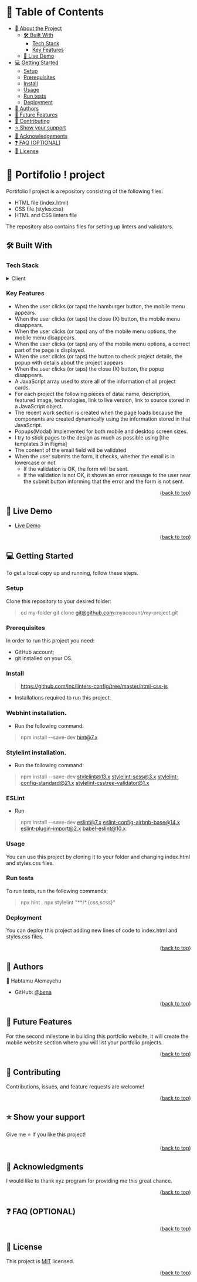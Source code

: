 <a name="readme-top"></a>

# 📗 Table of Contents

- [📖 About the Project](#about-project)
  - [🛠 Built With](#built-with)
    - [Tech Stack](#tech-stack)
    - [Key Features](#key-features)
  - [🚀 Live Demo](#live-demo)
- [💻 Getting Started](#getting-started)
  - [Setup](#setup)
  - [Prerequisites](#prerequisites)
  - [Install](#install)
  - [Usage](#usage)
  - [Run tests](#run-tests)
  - [Deployment](#triangular_flag_on_post-deployment)
- [👥 Authors](#authors)
- [🔭 Future Features](#future-features)
- [🤝 Contributing](#contributing)
- [⭐️ Show your support](#support)
- [🙏 Acknowledgements](#acknowledgements)
- [❓ FAQ (OPTIONAL)](#faq)
- [📝 License](#license)


# 📖 Portifolio ! project <a name="about-project"></a>

Portifolio ! project is a repository consisting of the following files:
- HTML file (index.html)
- CSS file (styles.css)
- HTML and CSS linters file

The repository also contains files for setting up linters and validators.


## 🛠 Built With <a name="built-with"></a>

### Tech Stack <a name="tech-stack"></a>

<details>
  <summary>Client</summary>
  <ul>
    <li><a href="https://.notion.site/HTML-CSS-Get-a-head-start-275eb85fd34b4416aa06ec635d69cdaf">HTML</a></li>
    <li><a href="https://.notion.site/HTML-CSS-Get-a-head-start-275eb85fd34b4416aa06ec635d69cdaf">CSS</a></li>
       <li><a href="https://.notion.site/HTML-CSS-Get-a-head-start-275eb85fd34b4416aa06ec635d69cdaf">JS</a></li>
  </ul>
</details>


### Key Features <a name="key-features"></a>
- When the user clicks (or taps) the hamburger button, the mobile menu appears.
- When the user clicks (or taps) the close (X) button, the mobile menu disappears.
- When the user clicks (or taps) any of the mobile menu options, the mobile menu disappears.
- When the user clicks (or taps) any of the mobile menu options, a correct part of the page is displayed.
- When the user clicks (or taps) the button to check project details, the popup with details about the project appears.
- When the user clicks (or taps) the close (X) button, the popup disappears.
- A JavaScript array used to store all of the information of all project cards.
- For each project  the following pieces of data: name, description, featured image, technologies, link to live version, link to source stored in a JavaScript object.
- The recent work section is created when the page loads because the components are created dynamically using the information stored in that JavaScript.
- Popups(Modal) Implemented for both mobile and desktop screen sizes.
- I try to stick pages to the design as much as possible using [the templates 3 in Figma]
- The content of the email field  will be validated
- When the user submits the form, it checks, whether the email is in lowercase or not.
    - If the validation is OK, the form will be sent.
    - If the validation is not OK, it shows an error message to the user near the submit button informing that the error and the form is not sent.

<p align="right">(<a href="#readme-top">back to top</a>)</p>

## 🚀 Live Demo <a name="live-demo"></a>

- [Live Demo](https://benawi.github.io/Portifolio-Microverese/)

<p align="right">(<a href="#readme-top">back to top</a>)</p>


## 💻 Getting Started <a name="getting-started"></a>

To get a local copy up and running, follow these steps.

### Setup

Clone this repository to your desired folder:

> cd my-folder
> git clone git@github.com:myaccount/my-project.git

### Prerequisites

In order to run this project you need:

- GitHub account;
- git installed on your OS.

### Install
> https://github.com/inc/linters-config/tree/master/html-css-js
- Installations required to run this project:

### Webhint installation. 
- Run the following command:
> npm install --save-dev hint@7.x

### Stylelint installation.
- Run the following command:
> npm install --save-dev stylelint@13.x stylelint-scss@3.x stylelint-config-standard@21.x stylelint-csstree-validator@1.x

### ESLint
- Run

> npm install --save-dev eslint@7.x eslint-config-airbnb-base@14.x eslint-plugin-import@2.x babel-eslint@10.x

### Usage

You can use this project by cloning it to your folder and changing index.html and styles.css files.

### Run tests

To run tests, run the following commands:

> npx hint .
> npx stylelint "**/*.{css,scss}"

### Deployment

You can deploy this project adding new lines of code to index.html and styles.css files.

<p align="right">(<a href="#readme-top">back to top</a>)</p>

## 👥 Authors <a name="authors"></a>

👤 Habtamu Alemayehu
- GitHub: [@bena](https://github.com/Benawi)


<p align="right">(<a href="#readme-top">back to top</a>)</p>

## 🔭 Future Features <a name="future-features"></a>

For tthe second milestone in building this portfolio website, it will create the mobile website section where you will list your portfolio projects.

<p align="right">(<a href="#readme-top">back to top</a>)</p>

## 🤝 Contributing <a name="contributing"></a>

Contributions, issues, and feature requests are welcome!

<p align="right">(<a href="#readme-top">back to top</a>)</p>

## ⭐️ Show your support <a name="support"></a>

Give me ⭐️ If you like this project!

<p align="right">(<a href="#readme-top">back to top</a>)</p>

## 🙏 Acknowledgments <a name="acknowledgements"></a>

I would like to thank xyz program for providing me this great chance.

<p align="right">(<a href="#readme-top">back to top</a>)</p>

## ❓ FAQ (OPTIONAL) <a name="faq"></a>


<p align="right">(<a href="#readme-top">back to top</a>)</p>

## 📝 License <a name="license"></a>

This project is [MIT](./MIT.md) licensed.

<p align="right">(<a href="#readme-top">back to top</a>)</p>
